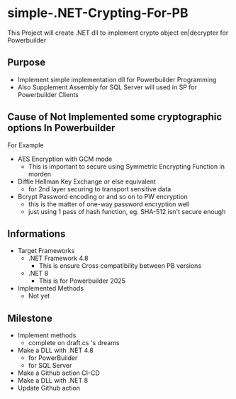 # simple-.NET-Crypting-For-PB
This Project will create .NET dll to implement crypto object en|decrypter for Powerbuilder

## Purpose
- Implement simple implementation dll for Powerbuilder Programming
- Also Supplement Assembly for SQL Server will used in SP for Powerbuilder Clients

## Cause of Not Implemented some cryptographic options In Powerbuilder
For Example
- AES Encryption with GCM mode
  - This is important to secure using Symmetric Encrypting Function in morden
- Diffie Hellman Key Exchange or else equivalent
  - for 2nd layer securing to transport sensitive data
- Bcrypt Password encoding or and so on to PW encryption
  - this is the matter of one-way password encryption well
  - just using 1 pass of hash function, eg. SHA-512 isn't secure enough

## Informations
- Target Frameworks
  - .NET Framework 4.8
    - This is ensure Cross compatibility between PB versions
  - .NET 8
    - This is for Powerbuilder 2025
- Implemented Methods
  - Not yet
  
## Milestone
- Implement methods
  - complete on draft.cs 's dreams
- Make a DLL with .NET 4.8
  - for PowerBuilder
  - for SQL Server
- Make a Github action CI-CD
- Make a DLL with .NET 8
- Update Github action
